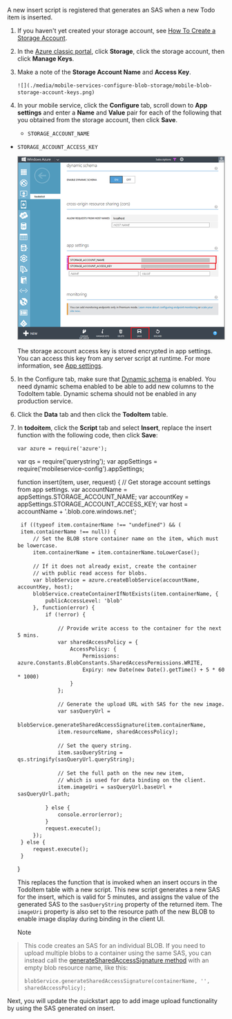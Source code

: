 A new insert script is registered that generates an SAS when a new Todo item is inserted.

1. If you haven't yet created your storage account, see [How To Create a Storage Account](../storage/storage-create-storage-account.md).

2. In the [Azure classic portal](https://manage.windowsazure.com/), click **Storage**, click the storage account, then click **Manage Keys**. 

3. Make a note of the **Storage Account Name** and **Access Key**.

       ![](./media/mobile-services-configure-blob-storage/mobile-blob-storage-account-keys.png)
4. In your mobile service, click the **Configure** tab, scroll down to **App settings** and enter a **Name** and **Value** pair for each of the following that you obtained from the storage account, then click **Save**.

   * `STORAGE_ACCOUNT_NAME`
* `STORAGE_ACCOUNT_ACCESS_KEY`

  ![](./media/mobile-services-configure-blob-storage/mobile-blob-storage-app-settings.png)

  The storage account access key is stored encrypted in app settings. You can access this key from any server script at runtime. For more information, see [App settings](http://msdn.microsoft.com/library/windowsazure/b6bb7d2d-35ae-47eb-a03f-6ee393e170f7).


5. In the Configure tab, make sure that [Dynamic schema](http://msdn.microsoft.com/library/windowsazure/b6bb7d2d-35ae-47eb-a03f-6ee393e170f7) is enabled. You need dynamic schema enabled to be able to add new columns to the TodoItem table. Dynamic schema should not be enabled in any production service.

6. Click the **Data** tab and then click the **TodoItem** table. 

7. In **todoitem**, click the **Script** tab and select **Insert**, replace the insert function with the following code, then click **Save**:

       var azure = require('azure');
    var qs = require('querystring');
    var appSettings = require('mobileservice-config').appSettings;

    function insert(item, user, request) {
        // Get storage account settings from app settings. 
        var accountName = appSettings.STORAGE_ACCOUNT_NAME;
        var accountKey = appSettings.STORAGE_ACCOUNT_ACCESS_KEY;
        var host = accountName + '.blob.core.windows.net';

        if ((typeof item.containerName !== "undefined") && (
        item.containerName !== null)) {
            // Set the BLOB store container name on the item, which must be lowercase.
            item.containerName = item.containerName.toLowerCase();

            // If it does not already exist, create the container 
            // with public read access for blobs.        
            var blobService = azure.createBlobService(accountName, accountKey, host);
            blobService.createContainerIfNotExists(item.containerName, {
                publicAccessLevel: 'blob'
            }, function(error) {
                if (!error) {

                    // Provide write access to the container for the next 5 mins.        
                    var sharedAccessPolicy = {
                        AccessPolicy: {
                            Permissions: azure.Constants.BlobConstants.SharedAccessPermissions.WRITE,
                            Expiry: new Date(new Date().getTime() + 5 * 60 * 1000)
                        }
                    };

                    // Generate the upload URL with SAS for the new image.
                    var sasQueryUrl = 
                    blobService.generateSharedAccessSignature(item.containerName, 
                    item.resourceName, sharedAccessPolicy);

                    // Set the query string.
                    item.sasQueryString = qs.stringify(sasQueryUrl.queryString);

                    // Set the full path on the new new item, 
                    // which is used for data binding on the client. 
                    item.imageUri = sasQueryUrl.baseUrl + sasQueryUrl.path;

                } else {
                    console.error(error);
                }
                request.execute();
            });
        } else {
            request.execute();
        }
    }

      This replaces the function that is invoked when an insert occurs in the TodoItem table with a new script. This new script generates a new SAS for the insert, which is valid for 5 minutes, and assigns the value of the generated SAS to the `sasQueryString` property of the returned item. The `imageUri` property is also set to the resource path of the new BLOB to enable image display during binding in the client UI.

   > [!NOTE]
> This code creates an SAS for an individual BLOB. If you need to upload multiple blobs to a container using the same SAS, you can instead call the [generateSharedAccessSignature method](http://go.microsoft.com/fwlink/?LinkId=390455)</a> with an empty blob resource name, like this: 
> 
>     blobService.generateSharedAccessSignature(containerName, '', sharedAccessPolicy);
> 
> 

Next, you will update the quickstart app to add image upload functionality by using the SAS generated on insert.

<!-- Anchors. -->

<!-- Images. -->

<!-- URLs. -->

[App settings]: http://msdn.microsoft.com/library/windowsazure/b6bb7d2d-35ae-47eb-a03f-6ee393e170f7
